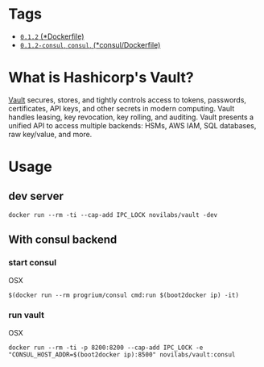 # Tags
- [`0.1.2` (*Dockerfile)](https://github.com/novilabs/docker-vault/blob/master/Dockerfile)
- [`0.1.2-consul`, `consul`, (*consul/Dockerfile)](https://github.com/novilabs/docker-vault/blob/master/consul/Makefile)

# What is Hashicorp's Vault?
[Vault](https://vaultproject.io/) secures, stores, and tightly controls access to tokens, passwords, 
certificates, API keys, and other secrets in modern computing. Vault handles 
leasing, key revocation, key rolling, and auditing. Vault presents a unified 
API to access multiple backends: HSMs, AWS IAM, SQL databases, raw key/value, and more.

# Usage
## dev server
```
docker run --rm -ti --cap-add IPC_LOCK novilabs/vault -dev
```

## With consul backend
### start consul
OSX
```
$(docker run --rm progrium/consul cmd:run $(boot2docker ip) -it)
```

### run vault
OSX
```
docker run --rm -ti -p 8200:8200 --cap-add IPC_LOCK -e "CONSUL_HOST_ADDR=$(boot2docker ip):8500" novilabs/vault:consul
```

